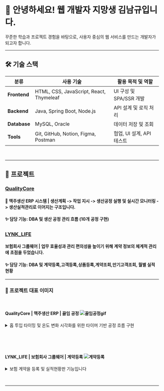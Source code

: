 #  💖 안녕하세요! 웹 개발자 지망생 김남규입니다.
꾸준한 학습과 프로젝트 경험을 바탕으로, 사용자 중심의 웹 서비스를 만드는 개발자가 되고자 합니다.
<hr/>

## 🛠 기술 스택

| 분류        | 사용 기술                            | 활용 목적 및 역할 |
|-------------|--------------------------------------|------------------|
| **Frontend** | HTML, CSS, JavaScript, React, Thymeleaf | UI 구성 및 SPA/SSR 개발 |
| **Backend**  | Java, Spring Boot, Node.js          | API 설계 및 로직 처리 |
| **Database** | MySQL, Oracle                        | 데이터 저장 및 조회 |
| **Tools**    | Git, GitHub, Notion, Figma, Postman | 협업, UI 설계, API 테스트 |



<br/><hr/>

## 📂 프로젝트
### [QualityCore](https://github.com/rlaskarb/QualityCore)

#### 🍺 맥주생산 ERP 시스템 | 생산계획 -> 작업 지시 -> 생산공정 실행 및 실시간 모니터링 -> 생산실적관리로 이어지는 구조입니다.
#### ✨ 담당 기능: DBA 및 생산 공정 관리 흐름 (10개 공정 구현)

##

### [LYNK_LIFE](https://github.com/rlaskarb/LYNK_LIFE)

#### 보험회사 그룹웨어 | 업무 효율성과 관리 편의성을 높이기 위해 계약 정보의 체계적 관리에 초점을 두었습니다.
#### ✨ 담당 기능: DBA 및 계약등록,고객등록,상품등록,계약조회,만기고객조회, 월별 실적현황

<hr/>

### 📸 프로젝트 대표 이미지

<br/>

#### QualityCore | 맥주생산 ERP | 끓임 공정 ![끓임공정gif](https://github.com/user-attachments/assets/cb385815-b42e-4291-8ce5-40462a2a9556)
<details>
<summary>홉 투입 타이밍 및 온도 변화 시각화를 위한 타이머 기반 공정 흐름 구현</summary>

  <br/> 

🔥 끓임공정은 여과된 맥즙에 홉을 투입한 후, 고온에서 끓이는 단계입니다.

공정은 설정된 온도에 도달하면 모달창이 표시되며, 사용자가 확인하면 끓임공정이 시작됩니다.<br/>
온도 변화는 타이머 기반 구조로 설계되어, 끓임 설비의 온도 변화를 실시간으로 시각화할 수 있도록 구성했습니다.<br/>

초기 워트량은 **여과공정에서 최종 회수된 워트량을 기준** 으로 자동 설정되며,<br/>
홉 투입 정보는 **작업지시서에 등록된 자재 정보를 기반** 으로 자동 불러옵니다.<br/>
첫 번째와 두 번째 홉의 투입량이 자동으로 입력되어, 작업자는 이를  확인할 수 있습니다.<br/>

끓임 종료 시, **끓임 손실량(초기 워트량의 5%)이 자동 계산되어 표시되며** ,<br/>
최종 끓임 후 워트량은 초기 워트량 - 끓임 손실량으로 실시간 산출되어 업데이트됩니다.<br/>

이 과정을 통해 작업자는 홉 투입 시점과 수율 변화 상황을 직관적으로 파악할 수 있습니다.

</details>


<br/>

##

<br/>

#### LYNK_LIFE | 보험회사 그룹웨어 | 계약등록 ![계약등록](https://github.com/user-attachments/assets/c66060b3-a93c-47b9-8061-1d6b2e305aa6)
<details>
<summary>보험 계약을 등록 및 실적현황판 기능입니다</summary>

  <br/>
  
📄 보험 계약을 등록하는 기능입니다.  
사전에 등록된 **상품 정보, 고객 정보, 설계사 정보**를 불러와  
작업자가 직접 입력하는 실수를 최소화하고,  
등록된 계약은 **홈 화면 실적 현황판에 실시간으로 반영**되어  
**계약 금액과 계약 건수**를 바로 확인할 수 있습니다.

</details>


<br/><hr/>

